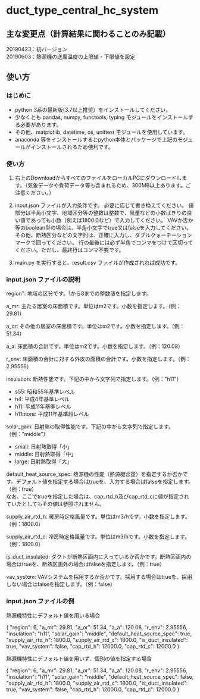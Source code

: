 # duct_type_central_hc_system

## 主な変更点（計算結果に関わることのみ記載）
20190423：初バージョン  
20190603：熱源機の送風温度の上限値・下限値を設定  

## 使い方

### はじめに
- python 3系の最新版(3.7以上推奨）をインストールしてください。
- 少なくとも pandas, numpy, functools, typing モジュールをインストールする必要があります。
- その他、matplotlib, datetime, os, unittest モジュールを使用しています。
- anaconda 等をインストールするとpython本体とパッケージで上記のモジュールがインストールされるため便利です。

### 使い方

1. 右上のDownloadからすべてのファイルをローカルPCにダウンロードします。（気象データや負荷データ等も含まれるため、300MB以上あります。ご注意ください。）

2. input.json ファイルが入力条件です。
必要に応じて書き換えてください。
値部分は半角小文字、地域区分等の整数は整数で、風量などの小数はきりの良い値であっても小数（例えば1800.0など）で入力してください。
VAVか否か等のboolean型の場合は、半角小文字でtrue又はfalseを入力してください。
その他、断熱区分などの文字列は、正確に入力し、ダブルクォーテーションマークで囲ってください。
行の最後には必ず半角でコンマをつけて区切ってください。ただし、最終行はコンマ不要です。

3. main.py を実行すると、result.csv ファイルが作成されれば成功です。

### input.json ファイルの説明
region": 地域の区分です。1から8までの整数値を指定します。

a_mr: 主たる居室の床面積です。単位はm2です。小数を指定します。（例：29.81）

a_or: その他の居室の床面積です。単位はm2です。小数を指定します。（例：51.34）

a_a: 床面積の合計です。単位はm2です。小数を指定します。（例：120.08）

r_env: 床面積の合計に対する外皮の面積の合計です。小数を指定します。（例：2.95556）

insulation: 断熱性能です。下記の中から文字列で指定します。（例："h11"）
- s55: 昭和55年基準レベル
- h4: 平成4年基準レベル
- h11: 平成11年基準レベル
- h11more: 平成11年基準超レベル

solar_gain: 日射熱の取得性能です。下記の中から文字列で指定します。（例："middle"）
- small: 日射熱取得「小」
- middle: 日射熱取得「中」
- large: 日射熱取得「大」

default_heat_source_spec: 熱源機の性能（熱源機容量）を指定するか否かです。デフォルト値を指定する場合はtrueを、入力する場合はfalseを指定します。（例：true）<br>
なお、ここでtrueを指定した場合は、cap_rtd_h及びcap_rtd_cに値が指定されていたとしてもその値は参照されません。

supply_air_rtd_h: 暖房時定格風量です。単位はm3/hです。小数を指定します。（例：1800.0）

supply_air_rtd_c: 冷房時定格風量です。単位はm3/hです。小数を指定します。（例：1800.0）

is_duct_insulated: ダクトが断熱区画内に入っているか否かです。断熱区画内の場合はtrueを、断熱区画外の場合はfalseを指定します。（例：true）

vav_system: VAVシステムを採用するか否かです。採用する場合はtrueを、採用しない場合はfalseを指定します。（例：false）

### input.json ファイルの例

熱源機特性にデフォルト値を用いる場合

{
    "region": 6,
    "a_mr": 29.81,
    "a_or": 51.34,
    "a_a": 120.08,
    "r_env": 2.95556,
    "insulation": "h11",
    "solar_gain": "middle",
    "default_heat_source_spec": true,
    "supply_air_rtd_h": 1800.0,
    "supply_air_rtd_c": 1800.0,
    "is_duct_insulated": true,
    "vav_system": false,
    "cap_rtd_h": 12000.0,
    "cap_rtd_c": 12000.0
}

熱源機特性にデフォルト値を用いず、個別の値を指定する場合

{
    "region": 6,
    "a_mr": 29.81,
    "a_or": 51.34,
    "a_a": 120.08,
    "r_env": 2.95556,
    "insulation": "h11",
    "solar_gain": "middle",
    "default_heat_source_spec": false,
    "supply_air_rtd_h": 1800.0,
    "supply_air_rtd_c": 1800.0,
    "is_duct_insulated": true,
    "vav_system": false,
    "cap_rtd_h": 12000.0,
    "cap_rtd_c": 12000.0
}
